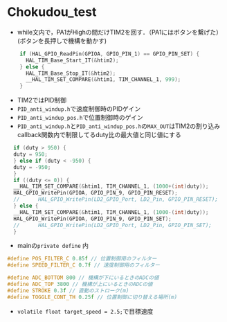 # Chokudou_test


* while文内で，PA1がHighの間だけTIM2を回す．（PA1にはボタンを繋げた）  (ボタンを長押しで機構を動かす)

```c
    if (HAL_GPIO_ReadPin(GPIOA, GPIO_PIN_1) == GPIO_PIN_SET) {
      HAL_TIM_Base_Start_IT(&htim2);
    } else {
      HAL_TIM_Base_Stop_IT(&htim2);
      __HAL_TIM_SET_COMPARE(&htim1, TIM_CHANNEL_1, 999);
    }

```

* TIM2ではPID制御
* `PID_anti_windup.h`で速度制御時のPIDゲイン
* `PID_anti_windup_pos.h`で位置制御時のゲイン
* `PID_anti_windup.h`と`PID_anti_windup_pos.h`の`MAX_OUT`はTIM2の割り込みcallback関数内で制限してるduty比の最大値と同じ値にする
```c
  if (duty > 950) {
  duty = 950;
  } else if (duty < -950) {
  duty = -950;
  }
  if ((duty <= 0)) {
  __HAL_TIM_SET_COMPARE(&htim1, TIM_CHANNEL_1, (1000+(int)duty));
  HAL_GPIO_WritePin(GPIOA, GPIO_PIN_9, GPIO_PIN_RESET);
  //      HAL_GPIO_WritePin(LD2_GPIO_Port, LD2_Pin, GPIO_PIN_RESET);
  } else {
  __HAL_TIM_SET_COMPARE(&htim1, TIM_CHANNEL_1, (1000-(int)duty));
  HAL_GPIO_WritePin(GPIOA, GPIO_PIN_9, GPIO_PIN_SET);
  //      HAL_GPIO_WritePin(LD2_GPIO_Port, LD2_Pin, GPIO_PIN_SET);
  }
```
* mainの`private define` 内
```c
#define POS_FILTER_C 0.85f // 位置制御用のフィルター
#define SPEED_FILTER_C 0.7f // 速度制御用のフィルター

#define ADC_BOTTOM 800 // 機構が下にいるときのADCの値
#define ADC_TOP 3800 // 機構が上にいるときのADCの値
#define STROKE 0.3f // 直動のストローク(m)
#define TOGGLE_CONT_TH 0.25f // 位置制御に切り替える場所(m)
```
* `volatile float target_speed = 2.5;`で目標速度